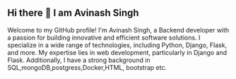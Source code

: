 ## Hi there 👋 I am Avinash Singh


<!--
**avinashsingh518/avinashsingh518** is a ✨ _special_ ✨ repository because its `README.md` (this file) appears on your GitHub profile.

Here are some ideas to get you started:

- 🔭 I’m currently working on ...
- 🌱 I’m currently learning ...
- 👯 I’m looking to collaborate on ...
- 🤔 I’m looking for help with ...
- 💬 Ask me about ...
- 📫 How to reach me: ...
- 😄 Pronouns: ...
- ⚡ Fun fact: ...
-->
Welcome to my GitHub profile! I'm Avinash Singh, a Backend developer with a passion for building innovative and efficient software solutions. I specialize in a wide range of technologies, including Python, Django, Flask, and more. My expertise lies in web development, particularly in Django and Flask. Additionally, I have a strong background in SQL,mongoDB,postgress,Docker,HTML, bootstrap etc.

